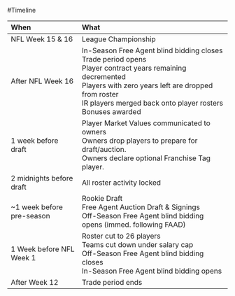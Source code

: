 #Timeline


| When                   | What                    |
|:-----------------------|:------------------------|
| NFL Week 15 & 16|League Championship|
|After NFL Week 16|In-Season Free Agent blind bidding closes<br/>Trade period opens<br>Player contract years remaining decremented<br>Players with zero years left are dropped from roster<br>IR players merged back onto player rosters<br>Bonuses awarded|
|1 week before draft|Player Market Values communicated to owners<br>Owners drop players to prepare for draft/auction.<br>Owners declare optional Franchise Tag player.|
|2 midnights before draft|All roster activity locked
|~1 week before pre-season|Rookie Draft<br>Free Agent Auction Draft & Signings<br>Off-Season Free Agent blind bidding opens (immed. following FAAD)|
|1 Week before NFL Week 1|Roster cut to 26 players<br>Teams cut down under salary cap<br>Off-Season Free Agent blind bidding closes<br>In-Season Free Agent blind bidding opens|
|After Week 12|Trade period ends|
